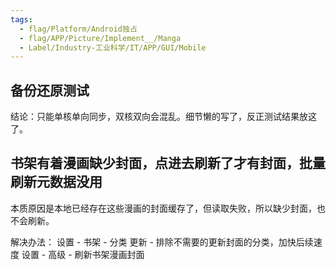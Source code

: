 ```yaml
---
tags:
  - flag/Platform/Android独占
  - flag/APP/Picture/Implement__/Manga
  - Label/Industry-工业科学/IT/APP/GUI/Mobile
---
```


## 备份还原测试

结论：只能单核单向同步，双核双向会混乱。细节懒的写了，反正测试结果放这了。

## 书架有着漫画缺少封面，点进去刷新了才有封面，批量刷新元数据没用

本质原因是本地已经存在这些漫画的封面缓存了，但读取失败，所以缺少封面，也不会刷新。

解决办法：
设置 - 书架 - 分类 更新 - 排除不需要的更新封面的分类，加快后续速度
设置 - 高级 - 刷新书架漫画封面
